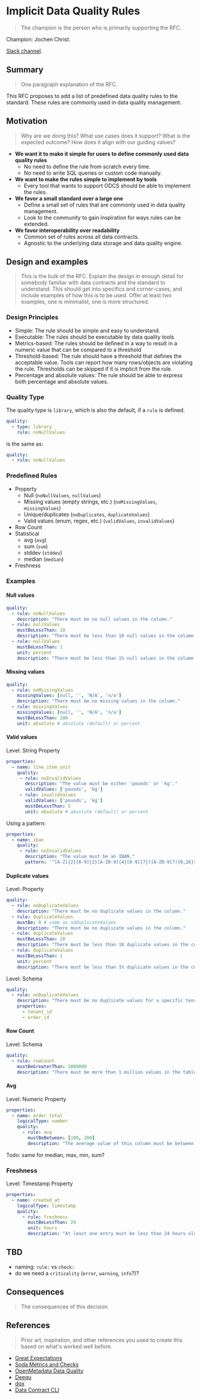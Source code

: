 # Implicit Data Quality Rules

> The champion is the person who is primarily supporting the RFC.

Champion: Jochen Christ.

[Slack channel](https://data-mesh-learning.slack.com/archives/C08C9G9PDA7).

## Summary

> One paragraph explanation of the RFC.

This RFC proposes to add a list of predefined data quality rules to the standard. These rules are commonly used in data quality 
management.

## Motivation

> Why are we doing this? What use cases does it support? What is the expected outcome?
> How does it align with our guiding values?

- **We want it to make it simple for users to define commonly used data quality rules**
  - No need to define the rule from scratch every time.
  - No need to write SQL queries or custom code manually.
- **We want to make the rules simple to implement by tools**
  - Every tool that wants to support ODCS should be able to implement the rules.
- **We favor a small standard over a large one**
  - Define a small set of rules that are commonly used in data quality management.
  - Look to the community to gain inspiration for ways rules can be extended.
- **We favor interoperability over readability**
  - Common set of rules across all data contracts.
  - Agnostic to the underlying data storage and data quality engine.

## Design and examples

> This is the bulk of the RFC.
> Explain the design in enough detail for somebody familiar with data contracts and the standard to understand. This should get into specifics and corner-cases, and include examples of how this is to be used.
> Offer at least two examples, one is minimalist, one is more structured.

### Design Principles

- Simple: The rule should be simple and easy to understand.
- Executable: The rules should be executable by data quality tools
- Metrics-based: The rules should be defined in a way to result in a numeric value that can be compared to a threshold
- Threshold-based: The rule should have a threshold that defines the acceptable value. Tools can report how many rows/objects are violating the rule. Thresholds can be skipped if it is implicit from the rule.
- Percentage and absolute values: The rule should be able to express both percentage and absolute values.


### Quality Type

The quality type is `library`, which is also the default, if a `rule` is defined.

```yaml
quality:
  - type: library
    rule: noNullValues
```

is the same as:

```yaml
quality:
  - rule: noNullValues
```

### Predefined Rules

- Property
  - Null (`noNullValues`, `nullValues`)
  - Missing values (empty strings, etc.) (`noMissingValues`, `missingValues`)
  - Unique/duplicates (`noDuplicates`, `duplicateValues`)
  - Valid values (enum, regex, etc.) (`validValues`, `invalidValues`)
- Row Count
- Statistical
  - avg (`avg`)
  - sum (`sum`)
  - stddev (`stddev`)
  - median (`median`)
- Freshness


### Examples

#### Null values

```yaml
quality:
  - rule: noNullValues
    description: "There must be no null values in the column."
  - rule: nullValues
    mustBeLessThan: 10
    description: "There must be less than 10 null values in the column."
  - rule: nullValues
    mustBeLessThan: 1
    unit: percent
    description: "There must be less than 1% null values in the column."
```

#### Missing values

```yaml
quality:
  - rule: noMissingValues
    missingValues: [null, '', 'N/A', 'n/a']
    description: "There must be no missing values in the column."
  - rule: missingValues
    missingValues: [null, '', 'N/A', 'n/a']
    mustBeLessThan: 100
    unit: absolute # absolute (default) or percent
```


#### Valid values

Level: String Property

```yaml
properties:
  - name: line_item_unit
    quality:
     - rule: noInvalidValues
       description: "The value must be either 'pounds' or 'kg'."
       validValues: ['pounds', 'kg']
     - rule: invalidValues
       validValues: ['pounds', 'kg']
       mustBeLessThan: 5
       unit: absolute # absolute (default) or percent
```

Using a pattern:

```yaml
properties:
  - name: iban
    quality:
     - rule: noInvalidValues
       description: "The value must be an IBAN."
       pattern: '^[A-Z]{2}[0-9]{2}[A-Z0-9]{4}[0-9]{7}([A-Z0-9]?){0,16}$'
```



#### Duplicate values

Level: Property

```yaml
quality:
  - rule: noDuplicateValues
    description: "There must be no duplicate values in the column."
  - rule: duplicateValues 
    mustBe: 0 # same as noDuplicateValues
    description: "There must be no duplicate values in the column."
  - rule: duplicateValues
    mustBeLessThan: 10
    description: "There must be less than 10 duplicate values in the column."
  - rule: duplicateValues
    mustBeLessThan: 1
    unit: percent
    description: "There must be less than 1% duplicate values in the column."
```


Level: Schema

```yaml
quality:
  - rule: noDuplicateValues
    description: "There must be no duplicate values for a specific tenant."
    properties:
      - tenant_id
      - order_id
```


#### Row Count

Level: Schema

```yaml
quality:
  - rule: rowCount
    mustBeGreaterThan: 1000000
    description: "There must be more than 1 million values in the table."
```

#### Avg

Level: Numeric Property

```yaml
properties:
  - name: order_total
    logicalType: number
    quality:
      - rule: avg
        mustBeBetween: [100, 200]
        description: "The average value of this column must be between 100 and 200."
```

Todo: same for median, max, min, sum?

### Freshness

Level: Timestamp Property

```yaml
properties:
  - name: created_at
    logicalType: timestamp
    quality:
      - rule: freshness
        mustBeLessThan: 24
        unit: hours
        description: "At least one entry must be less than 24 hours old."
```

## TBD
- naming: `rule:` vs `check:`
- do we need a `criticality` (`error`, `warning`, `info`?)?


## Consequences

> The consequences of this decision.

## References

> Prior art, inspiration, and other references you used to create this based on what's worked well before.

- [Great Expectations](https://greatexpectations.io/expectations/)
- [Soda Metrics and Checks](https://docs.soda.io/soda-cl/metrics-and-checks.html#list-of-sodacl-metrics-and-checks)
- [OpenMetadata Data Quality](https://docs.open-metadata.org/latest/how-to-guides/data-quality-observability/quality/tests-yaml)
- [Deequ](https://github.com/awslabs/deequ)
- [dqx](https://databrickslabs.github.io/dqx/docs/reference/quality_rules/)
- [Data Contract CLI](https://github.com/datacontract/datacontract-specification/blob/main/datacontract.schema.json#L1797)

